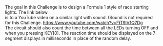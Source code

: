 The	goal	in	this	Challenge	is	to	design	a	Formula	1	style	of	race	starting	lights.		The	link	below	
is	to	a	YouTube	video	on a	similar	light	with	sound.		(Sound	is	not	required	for	this	Challenge.
https://www.youtube.com/watch?v=FtT9IV1Q7Dg  
The circuit	should also	count	the	time	between	all	the	LEDs	turning	OFF	and when you	pressing	KEY[0].	The	reaction	time should	be	displayed	on	the	7-segment	displays	in	milliseconds in	place	of	the	random	delay.
